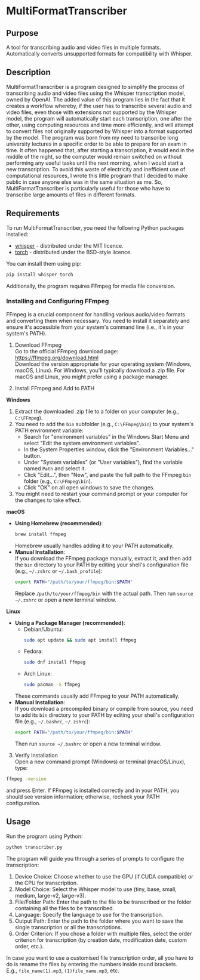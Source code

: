 # MultiFormatTranscriber

## Purpose

A tool for transcribing audio and video files in multiple formats. Automatically converts unsupported formats for compatibility with Whisper.

## Description

MultiFormatTranscriber is a program designed to simplify the process of transcribing audio and video files using the Whisper transcription model, owned by OpenAI.
The added value of this program lies in the fact that it creates a workflow whereby, if the user has to transcribe several audio and video files, even those with extensions not supported by the Whisper model, the program will automatically start each transcription, one after the other, using computing resources and time more efficiently, and will attempt to convert files not originally supported by Whisper into a format supported by the model.
The program was born from my need to transcribe long university lectures in a specific order to be able to prepare for an exam in time. It often happened that, after starting a transcription, it would end in the middle of the night, so the computer would remain switched on without performing any useful tasks until the next morning, when I would start a new transcription. To avoid this waste of electricity and inefficient use of computational resources, I wrote this little program that I decided to make public in case anyone else was in the same situation as me.
So, MultiFormatTranscriber is particularly useful for those who have to transcribe large amounts of files in different formats.

## Requirements

To run MultiFormatTranscriber, you need the following Python packages installed:

- [whisper](https://github.com/openai/whisper) - distributed under the MIT licence.
- [torch](https://github.com/pytorch/pytorch) - distributed under the BSD-style licence.

You can install them using pip:

```bash
pip install whisper torch
```

Additionally, the program requires FFmpeg for media file conversion.

### Installing and Configuring FFmpeg

FFmpeg is a crucial component for handling various audio/video formats and converting them when necessary. You need to install it separately and ensure it's accessible from your system's command line (i.e., it's in your system's PATH).

1. Download FFmpeg  
   Go to the official FFmpeg download page: https://ffmpeg.org/download.html  
   Download the version appropriate for your operating system (Windows, macOS, Linux). For Windows, you'll typically download a .zip file. For macOS and Linux, you might prefer using a package manager.

2. Install FFmpeg and Add to PATH

**Windows**  
1. Extract the downloaded .zip file to a folder on your computer (e.g., `C:\FFmpeg`).  
2. You need to add the `bin` subfolder (e.g., `C:\FFmpeg\bin`) to your system's PATH environment variable:  
   - Search for "environment variables" in the Windows Start Menu and select "Edit the system environment variables".  
   - In the System Properties window, click the "Environment Variables..." button.  
   - Under "System variables" (or "User variables"), find the variable named `Path` and select it.  
   - Click "Edit...", then "New", and paste the full path to the FFmpeg `bin` folder (e.g., `C:\FFmpeg\bin`).  
   - Click "OK" on all open windows to save the changes.  
3. You might need to restart your command prompt or your computer for the changes to take effect.

**macOS**  
- **Using Homebrew (recommended)**:  
  ```bash
  brew install ffmpeg
  ```  
  Homebrew usually handles adding it to your PATH automatically.  
- **Manual Installation**:  
  If you download the FFmpeg package manually, extract it, and then add the `bin` directory to your PATH by editing your shell's configuration file (e.g., `~/.zshrc` or `~/.bash_profile`):
  ```bash
  export PATH="/path/to/your/ffmpeg/bin:$PATH"
  ```  
  Replace `/path/to/your/ffmpeg/bin` with the actual path. Then run `source ~/.zshrc` or open a new terminal window.

**Linux**  
- **Using a Package Manager (recommended)**:  
  - Debian/Ubuntu:  
    ```bash
    sudo apt update && sudo apt install ffmpeg
    ```  
  - Fedora:  
    ```bash
    sudo dnf install ffmpeg
    ```  
  - Arch Linux:  
    ```bash
    sudo pacman -S ffmpeg
    ```  
  These commands usually add FFmpeg to your PATH automatically.  
- **Manual Installation**:  
  If you download a precompiled binary or compile from source, you need to add its `bin` directory to your PATH by editing your shell's configuration file (e.g., `~/.bashrc`, `~/.zshrc`):
  ```bash
  export PATH="/path/to/your/ffmpeg/bin:$PATH"
  ```  
  Then run `source ~/.bashrc` or open a new terminal window.

3. Verify Installation  
Open a new command prompt (Windows) or terminal (macOS/Linux), type:
```bash
ffmpeg -version
```
and press Enter. If FFmpeg is installed correctly and in your PATH, you should see version information; otherwise, recheck your PATH configuration.

## Usage

Run the program using Python:

```bash
python transcriber.py
```

The program will guide you through a series of prompts to configure the transcription:

1. Device Choice: Choose whether to use the GPU (if CUDA compatible) or the CPU for transcription.  
2. Model Choice: Select the Whisper model to use (tiny, base, small, medium, large-v2, large-v3).  
3. File/Folder Path: Enter the path to the file to be transcribed or the folder containing all the files to be transcribed.  
4. Language: Specify the language to use for the transcription.  
5. Output Path: Enter the path to the folder where you want to save the single transcription or all the transcriptions.  
6. Order Criterion: If you chose a folder with multiple files, select the order criterion for transcription (by creation date, modification date, custom order, etc.).

In case you want to use a customised file transcription order, all you have to do is rename the files by entering the numbers inside round brackets.  
E.g., `file_name(1).mp3`, `(1)file_name.mp3`, etc.